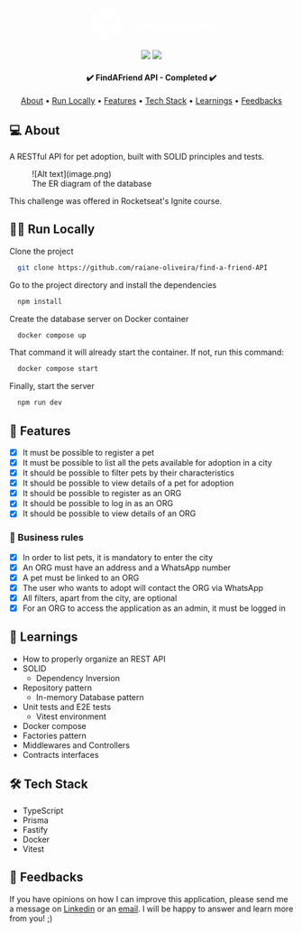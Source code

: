 <h1 align="center">
  <a  href="https://github.com/raiane-oliveira/find-a-friend-API">
      <svg width="215" height="56" viewBox="0 0 215 56" fill="none" xmlns="http://www.w3.org/2000svg">
    <path d="M67.7685 38.9453C67.2148 38.9453 66.7771 38.7902 66.4555 38.4802C66.1518 38.1518 66 37.6867 66 37.0848V21.2982C66 20.6963 66.1518 20.2403 66.4555 19.9302C66.7771 19.6019 67.2326 19.4378 67.8221 19.4378H77.1739C77.6384 19.4378 77.9867 19.5563 78.219 19.7934C78.4512 20.0306 78.5673 20.368 78.5673 20.8057C78.5673 21.2617 78.4512 21.6174 78.219 21.8728C77.9867 22.1099 77.6384 22.2285 77.1739 22.2285H69.4299V27.6731H76.6112C77.0578 27.6731 77.3972 27.7916 77.6294 28.0287C77.8795 28.2658 78.0046 28.6033 78.0046 29.041C78.0046 29.497 77.8795 29.8527 77.6294 30.1081C77.3972 30.3452 77.0578 30.4637 76.6112 30.4637H69.4299V37.0848C69.4299 38.3251 68.8761 38.9453 67.7685 38.9453Z" fill="white"/>
    <path d="M83.4592 38.9179C82.9233 38.9179 82.5125 38.7538 82.2266 38.4254C81.9408 38.0971 81.7979 37.6411 81.7979 37.0575V27.0164C81.7979 26.4145 81.9408 25.9585 82.2266 25.6484C82.5125 25.3201 82.9233 25.156 83.4592 25.156C83.9952 25.156 84.406 25.3201 84.6919 25.6484C84.9955 25.9585 85.1474 26.4145 85.1474 27.0164V37.0575C85.1474 37.6411 85.0045 38.0971 84.7187 38.4254C84.4328 38.7538 84.013 38.9179 83.4592 38.9179ZM83.4592 22.6115C82.834 22.6115 82.3427 22.4565 81.9855 22.1464C81.6461 21.8181 81.4763 21.3712 81.4763 20.8057C81.4763 20.2221 81.6461 19.7752 81.9855 19.4651C82.3427 19.155 82.834 19 83.4592 19C84.1023 19 84.5936 19.155 84.933 19.4651C85.2724 19.7752 85.4421 20.2221 85.4421 20.8057C85.4421 21.3712 85.2724 21.8181 84.933 22.1464C84.5936 22.4565 84.1023 22.6115 83.4592 22.6115Z" fill="white"/>
    <path d="M90.2891 38.9453C89.7532 38.9453 89.3423 38.7994 89.0565 38.5075C88.7706 38.1974 88.6277 37.7597 88.6277 37.1943V26.8523C88.6277 26.2868 88.7706 25.8582 89.0565 25.5663C89.3423 25.2745 89.7442 25.1286 90.2623 25.1286C90.7803 25.1286 91.1823 25.2745 91.4681 25.5663C91.7539 25.8582 91.8968 26.2868 91.8968 26.8523V28.7127L91.6021 28.0287C91.9951 27.062 92.6025 26.3324 93.4242 25.8399C94.2638 25.3292 95.2106 25.0739 96.2646 25.0739C97.3185 25.0739 98.185 25.2745 98.8638 25.6758C99.5426 26.0771 100.052 26.6881 100.391 27.5089C100.731 28.3114 100.9 29.3329 100.9 30.5732V37.1943C100.9 37.7597 100.757 38.1974 100.472 38.5075C100.186 38.7994 99.7748 38.9453 99.2389 38.9453C98.703 38.9453 98.2832 38.7994 97.9795 38.5075C97.6937 38.1974 97.5508 37.7597 97.5508 37.1943V30.7373C97.5508 29.6977 97.3543 28.9407 96.9613 28.4665C96.5861 27.9922 95.9966 27.7551 95.1927 27.7551C94.2102 27.7551 93.4242 28.0743 92.8347 28.7127C92.263 29.3329 91.9772 30.1628 91.9772 31.2025V37.1943C91.9772 38.3616 91.4145 38.9453 90.2891 38.9453Z" fill="white"/>
    <path d="M109.34 39C108.197 39 107.187 38.7173 106.312 38.1518C105.455 37.5864 104.785 36.7839 104.302 35.7442C103.82 34.6863 103.579 33.446 103.579 32.0233C103.579 30.5823 103.82 29.3511 104.302 28.3297C104.785 27.29 105.455 26.4875 106.312 25.922C107.187 25.3566 108.197 25.0739 109.34 25.0739C110.43 25.0739 111.376 25.3475 112.18 25.8947C113.002 26.4419 113.556 27.1623 113.842 28.0561H113.547V20.9425C113.547 20.3771 113.69 19.9485 113.976 19.6566C114.261 19.3648 114.672 19.2189 115.208 19.2189C115.744 19.2189 116.155 19.3648 116.441 19.6566C116.745 19.9485 116.896 20.3771 116.896 20.9425V37.1943C116.896 37.7597 116.754 38.1974 116.468 38.5075C116.182 38.7994 115.771 38.9453 115.235 38.9453C114.699 38.9453 114.288 38.7994 114.002 38.5075C113.717 38.1974 113.574 37.7597 113.574 37.1943V35.0602L113.868 35.881C113.601 36.8295 113.056 37.5864 112.234 38.1518C111.412 38.7173 110.448 39 109.34 39ZM110.278 36.4008C110.939 36.4008 111.519 36.2367 112.02 35.9083C112.52 35.58 112.904 35.0967 113.172 34.4583C113.458 33.8016 113.601 32.99 113.601 32.0233C113.601 30.5641 113.297 29.4788 112.689 28.7674C112.082 28.0378 111.278 27.6731 110.278 27.6731C109.617 27.6731 109.036 27.8372 108.536 28.1655C108.036 28.4756 107.643 28.959 107.357 29.6156C107.089 30.254 106.955 31.0565 106.955 32.0233C106.955 33.4642 107.259 34.5586 107.866 35.3064C108.474 36.036 109.277 36.4008 110.278 36.4008Z" fill="white"/>
    <path d="M120.718 38.9179C120.36 38.9179 120.075 38.8358 119.86 38.6717C119.646 38.5075 119.521 38.2886 119.485 38.015C119.449 37.7415 119.503 37.4314 119.646 37.0848L126.908 20.4501C127.086 20.0123 127.31 19.7022 127.578 19.5198C127.863 19.3374 128.176 19.2462 128.515 19.2462C128.837 19.2462 129.132 19.3374 129.4 19.5198C129.685 19.7022 129.918 20.0123 130.096 20.4501L137.358 37.0848C137.519 37.4314 137.581 37.7506 137.546 38.0424C137.51 38.316 137.394 38.5349 137.197 38.699C137.001 38.845 136.724 38.9179 136.367 38.9179C135.974 38.9179 135.661 38.8176 135.429 38.617C135.197 38.4163 134.991 38.1062 134.812 37.6867L132.937 33.2544L134.196 34.0205H122.781L124.014 33.2544L122.165 37.6867C121.986 38.1245 121.79 38.4437 121.575 38.6443C121.361 38.8267 121.075 38.9179 120.718 38.9179ZM128.462 22.5841L124.416 32.3789L123.746 31.7223H133.205L132.588 32.3789L128.515 22.5841H128.462Z" fill="white"/>
    <path d="M142.19 38.9453C141.636 38.9453 141.199 38.7902 140.877 38.4802C140.573 38.1518 140.422 37.6867 140.422 37.0848V21.2982C140.422 20.6963 140.573 20.2403 140.877 19.9302C141.199 19.6019 141.654 19.4378 142.244 19.4378H151.596C152.06 19.4378 152.408 19.5563 152.641 19.7934C152.873 20.0306 152.989 20.368 152.989 20.8057C152.989 21.2617 152.873 21.6174 152.641 21.8728C152.408 22.1099 152.06 22.2285 151.596 22.2285H143.851V27.6731H151.033C151.479 27.6731 151.819 27.7916 152.051 28.0287C152.301 28.2658 152.426 28.6033 152.426 29.041C152.426 29.497 152.301 29.8527 152.051 30.1081C151.819 30.3452 151.479 30.4637 151.033 30.4637H143.851V37.0848C143.851 38.3251 143.298 38.9453 142.19 38.9453Z" fill="white"/>
    <path d="M156.6 38.9453C156.046 38.9453 155.617 38.7994 155.314 38.5075C155.028 38.1974 154.885 37.7597 154.885 37.1943V26.8523C154.885 26.2868 155.028 25.8582 155.314 25.5663C155.599 25.2745 156.001 25.1286 156.519 25.1286C157.038 25.1286 157.439 25.2745 157.725 25.5663C158.011 25.8582 158.154 26.2868 158.154 26.8523V28.5759H157.886C158.136 27.4815 158.627 26.6516 159.36 26.0862C160.092 25.5207 161.066 25.1833 162.281 25.0739C162.656 25.0374 162.951 25.1377 163.165 25.3748C163.397 25.5937 163.531 25.9403 163.567 26.4145C163.603 26.8705 163.495 27.2444 163.245 27.5363C163.013 27.8098 162.656 27.974 162.173 28.0287L161.584 28.0834C160.494 28.1929 159.672 28.5394 159.119 29.1231C158.565 29.6886 158.288 30.4911 158.288 31.5308V37.1943C158.288 37.7597 158.145 38.1974 157.859 38.5075C157.573 38.7994 157.154 38.9453 156.6 38.9453Z" fill="white"/>
    <path d="M167.04 38.9179C166.504 38.9179 166.093 38.7538 165.807 38.4254C165.521 38.0971 165.378 37.6411 165.378 37.0575V27.0164C165.378 26.4145 165.521 25.9585 165.807 25.6484C166.093 25.3201 166.504 25.156 167.04 25.156C167.576 25.156 167.986 25.3201 168.272 25.6484C168.576 25.9585 168.728 26.4145 168.728 27.0164V37.0575C168.728 37.6411 168.585 38.0971 168.299 38.4254C168.013 38.7538 167.593 38.9179 167.04 38.9179ZM167.04 22.6115C166.414 22.6115 165.923 22.4565 165.566 22.1464C165.226 21.8181 165.057 21.3712 165.057 20.8057C165.057 20.2221 165.226 19.7752 165.566 19.4651C165.923 19.155 166.414 19 167.04 19C167.683 19 168.174 19.155 168.513 19.4651C168.853 19.7752 169.023 20.2221 169.023 20.8057C169.023 21.3712 168.853 21.8181 168.513 22.1464C168.174 22.4565 167.683 22.6115 167.04 22.6115Z" fill="white"/>
    <path d="M178.666 39C177.183 39 175.906 38.7173 174.834 38.1518C173.762 37.5864 172.932 36.7839 172.342 35.7442C171.77 34.7045 171.485 33.4733 171.485 32.0506C171.485 30.6644 171.761 29.4514 172.315 28.4118C172.887 27.3721 173.664 26.5604 174.647 25.9767C175.647 25.3748 176.781 25.0739 178.05 25.0739C178.979 25.0739 179.809 25.2289 180.542 25.539C181.292 25.8491 181.926 26.2959 182.444 26.8796C182.98 27.4633 183.382 28.1746 183.65 29.0137C183.936 29.8345 184.079 30.7647 184.079 31.8044C184.079 32.1327 183.963 32.3881 183.73 32.5705C183.516 32.7346 183.203 32.8167 182.793 32.8167H174.191V30.8468H181.721L181.292 31.2572C181.292 30.4181 181.167 29.7159 180.917 29.1505C180.685 28.585 180.336 28.1564 179.872 27.8646C179.425 27.5545 178.862 27.3995 178.184 27.3995C177.433 27.3995 176.79 27.5819 176.254 27.9466C175.736 28.2932 175.334 28.7948 175.048 29.4514C174.781 30.0898 174.647 30.8559 174.647 31.7497V31.9412C174.647 33.4368 174.986 34.5586 175.665 35.3064C176.361 36.036 177.38 36.4008 178.72 36.4008C179.184 36.4008 179.702 36.3461 180.274 36.2367C180.863 36.109 181.417 35.8992 181.935 35.6074C182.31 35.3885 182.641 35.2973 182.926 35.3338C183.212 35.352 183.436 35.4523 183.596 35.6347C183.775 35.8171 183.882 36.0451 183.918 36.3187C183.954 36.5741 183.9 36.8386 183.757 37.1122C183.632 37.3858 183.409 37.6229 183.087 37.8235C182.462 38.2248 181.739 38.5258 180.917 38.7264C180.113 38.9088 179.363 39 178.666 39Z" fill="white"/>
    <path d="M188.393 38.9453C187.857 38.9453 187.446 38.7994 187.16 38.5075C186.874 38.1974 186.731 37.7597 186.731 37.1943V26.8523C186.731 26.2868 186.874 25.8582 187.16 25.5663C187.446 25.2745 187.848 25.1286 188.366 25.1286C188.884 25.1286 189.286 25.2745 189.572 25.5663C189.857 25.8582 190 26.2868 190 26.8523V28.7127L189.706 28.0287C190.099 27.062 190.706 26.3324 191.528 25.8399C192.367 25.3292 193.314 25.0739 194.368 25.0739C195.422 25.0739 196.289 25.2745 196.967 25.6758C197.646 26.0771 198.155 26.6881 198.495 27.5089C198.834 28.3114 199.004 29.3329 199.004 30.5732V37.1943C199.004 37.7597 198.861 38.1974 198.575 38.5075C198.289 38.7994 197.878 38.9453 197.342 38.9453C196.807 38.9453 196.387 38.7994 196.083 38.5075C195.797 38.1974 195.654 37.7597 195.654 37.1943V30.7373C195.654 29.6977 195.458 28.9407 195.065 28.4665C194.69 27.9922 194.1 27.7551 193.296 27.7551C192.314 27.7551 191.528 28.0743 190.938 28.7127C190.367 29.3329 190.081 30.1628 190.081 31.2025V37.1943C190.081 38.3616 189.518 38.9453 188.393 38.9453Z" fill="white"/>
    <path d="M207.444 39C206.3 39 205.291 38.7173 204.416 38.1518C203.558 37.5864 202.888 36.7839 202.406 35.7442C201.924 34.6863 201.682 33.446 201.682 32.0233C201.682 30.5823 201.924 29.3511 202.406 28.3297C202.888 27.29 203.558 26.4875 204.416 25.922C205.291 25.3566 206.3 25.0739 207.444 25.0739C208.533 25.0739 209.48 25.3475 210.284 25.8947C211.106 26.4419 211.659 27.1623 211.945 28.0561H211.651V20.9425C211.651 20.3771 211.793 19.9485 212.079 19.6566C212.365 19.3648 212.776 19.2189 213.312 19.2189C213.848 19.2189 214.259 19.3648 214.544 19.6566C214.848 19.9485 215 20.3771 215 20.9425V37.1943C215 37.7597 214.857 38.1974 214.571 38.5075C214.285 38.7994 213.875 38.9453 213.339 38.9453C212.803 38.9453 212.392 38.7994 212.106 38.5075C211.82 38.1974 211.677 37.7597 211.677 37.1943V35.0602L211.972 35.881C211.704 36.8295 211.159 37.5864 210.338 38.1518C209.516 38.7173 208.551 39 207.444 39ZM208.381 36.4008C209.042 36.4008 209.623 36.2367 210.123 35.9083C210.623 35.58 211.007 35.0967 211.275 34.4583C211.561 33.8016 211.704 32.99 211.704 32.0233C211.704 30.5641 211.4 29.4788 210.793 28.7674C210.186 28.0378 209.382 27.6731 208.381 27.6731C207.72 27.6731 207.14 27.8372 206.64 28.1655C206.139 28.4756 205.746 28.959 205.461 29.6156C205.193 30.254 205.059 31.0565 205.059 32.0233C205.059 33.4642 205.362 34.5586 205.97 35.3064C206.577 36.036 207.381 36.4008 208.381 36.4008Z" fill="white"/>
    <path d="M34.261 52.7612C30.4274 56.9809 23.6819 57.0213 19.7975 52.8478C18.0626 50.9837 19.4101 47.9975 21.9933 47.9821L32.0064 47.9221C34.5896 47.9066 35.9732 50.8764 34.261 52.7612Z" fill="white"/>
    <path fill-rule="evenodd" clip-rule="evenodd" d="M43.6916 47.578C41.67 49.1488 38.8148 48.6299 37.1034 46.734L31.6658 40.7104C29.4744 38.2828 25.6276 38.2828 23.4362 40.7104L17.5513 47.2296C15.8829 49.0778 13.1208 49.626 11.0949 48.1666C4.36943 43.3217 0 35.4835 0 26.6384C0 11.9264 12.0883 0 27 0C41.9117 0 54 11.9264 54 26.6384C54 35.1338 49.9692 42.7004 43.6916 47.578ZM18.8487 29.6226L23.952 35.5807C25.5729 37.4731 28.4271 37.4731 30.048 35.5807L35.1513 29.6226C36.7894 27.71 35.9447 24.683 33.5737 23.9693C29.2801 22.6769 24.7199 22.6769 20.4263 23.9693C18.0553 24.683 17.2106 27.71 18.8487 29.6226ZM19 17C19 19.2091 17.2091 21 15 21C12.7909 21 11 19.2091 11 17C11 14.7909 12.7909 13 15 13C17.2091 13 19 14.7909 19 17ZM39 21C41.2091 21 43 19.2091 43 17C43 14.7909 41.2091 13 39 13C36.7909 13 35 14.7909 35 17C35 19.2091 36.7909 21 39 21Z" fill="white"/>
</svg>
  </a>
</h1>

<!-- BADGES -->
<p align="center">
  <img src="https://badgen.net/npm/v/next/" />
  <img src="https://badgen.net/github/contributors/raiane-oliveira/find-a-friend-API" />
</p>

<h4 align="center"> 
	✔️  FindAFriend API - Completed  ✔️
</h4>

<p align="center">
 <a href="#-about">About</a> •
 <a href="#-run-locally">Run Locally</a> •
 <a href="#-features">Features</a> •
 <a href="#-tech-stack">Tech Stack</a> • 
 <a href="#-learnings">Learnings</a> •
 <a href="#-feedbacks">Feedbacks</a>
</p>

## 💻 About

A RESTful API for pet adoption, built with SOLID principles and tests.

<figure>
  ![Alt text](image.png)
  <figcaption>
    The ER diagram of the database
  </figcaption>
</figure>

This challenge was offered in Rocketseat's Ignite course.

## 👩‍💻 Run Locally

Clone the project

```bash
  git clone https://github.com/raiane-oliveira/find-a-friend-API
```

Go to the project directory and install the dependencies

```bash
  npm install
```

Create the database server on Docker container

```bash
  docker compose up
```

That command it will already start the container. If not, run this command:

```bash
  docker compose start
```

Finally, start the server

```bash
  npm run dev
```

## 🪸 Features

- [x] It must be possible to register a pet
- [x] It must be possible to list all the pets available for adoption in a city
- [x] It should be possible to filter pets by their characteristics
- [x] It should be possible to view details of a pet for adoption
- [x] It should be possible to register as an ORG
- [x] It should be possible to log in as an ORG
- [x] It should be possible to view details of an ORG

### 📏 Business rules

- [x] In order to list pets, it is mandatory to enter the city
- [x] An ORG must have an address and a WhatsApp number
- [x] A pet must be linked to an ORG
- [x] The user who wants to adopt will contact the ORG via WhatsApp
- [x] All filters, apart from the city, are optional
- [x] For an ORG to access the application as an admin, it must be logged in

## 📒 Learnings

- How to properly organize an REST API
- SOLID
  - Dependency Inversion
- Repository pattern
  - In-memory Database pattern
- Unit tests and E2E tests
  - Vitest environment
- Docker compose
- Factories pattern
- Middlewares and Controllers
- Contracts interfaces

## 🛠 Tech Stack

- TypeScript
- Prisma
- Fastify
- Docker
- Vitest

## 🤝 Feedbacks

If you have opinions on how I can improve this application, please send me a message on <a href="https://www.linkedin.com/in/raiane-oliveira-dev">Linkedin</a> or an <a href="mailto:raiane.oliveira404@gmail.com">email</a>.
I will be happy to answer and learn more from you! ;)



